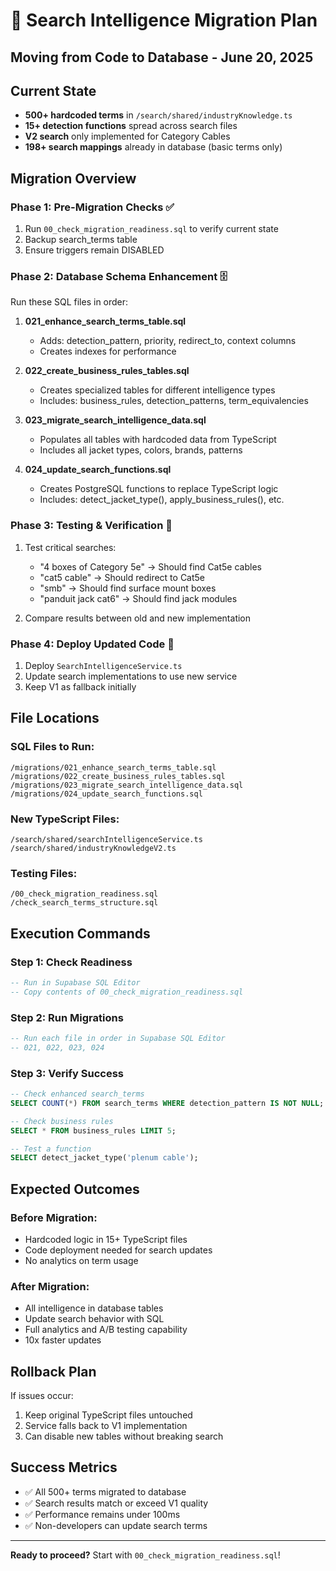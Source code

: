 # 🚀 Search Intelligence Migration Plan
## Moving from Code to Database - June 20, 2025

## Current State
- **500+ hardcoded terms** in `/search/shared/industryKnowledge.ts`
- **15+ detection functions** spread across search files
- **V2 search** only implemented for Category Cables
- **198+ search mappings** already in database (basic terms only)

## Migration Overview

### Phase 1: Pre-Migration Checks ✅
1. Run `00_check_migration_readiness.sql` to verify current state
2. Backup search_terms table
3. Ensure triggers remain DISABLED

### Phase 2: Database Schema Enhancement 🗄️
Run these SQL files in order:
1. **021_enhance_search_terms_table.sql**
   - Adds: detection_pattern, priority, redirect_to, context columns
   - Creates indexes for performance
   
2. **022_create_business_rules_tables.sql**
   - Creates specialized tables for different intelligence types
   - Includes: business_rules, detection_patterns, term_equivalencies

3. **023_migrate_search_intelligence_data.sql**
   - Populates all tables with hardcoded data from TypeScript
   - Includes all jacket types, colors, brands, patterns

4. **024_update_search_functions.sql**
   - Creates PostgreSQL functions to replace TypeScript logic
   - Includes: detect_jacket_type(), apply_business_rules(), etc.

### Phase 3: Testing & Verification 🧪
1. Test critical searches:
   - "4 boxes of Category 5e" → Should find Cat5e cables
   - "cat5 cable" → Should redirect to Cat5e
   - "smb" → Should find surface mount boxes
   - "panduit jack cat6" → Should find jack modules

2. Compare results between old and new implementation

### Phase 4: Deploy Updated Code 🚀
1. Deploy `SearchIntelligenceService.ts` 
2. Update search implementations to use new service
3. Keep V1 as fallback initially

## File Locations

### SQL Files to Run:
```
/migrations/021_enhance_search_terms_table.sql
/migrations/022_create_business_rules_tables.sql
/migrations/023_migrate_search_intelligence_data.sql
/migrations/024_update_search_functions.sql
```

### New TypeScript Files:
```
/search/shared/searchIntelligenceService.ts
/search/shared/industryKnowledgeV2.ts
```

### Testing Files:
```
/00_check_migration_readiness.sql
/check_search_terms_structure.sql
```

## Execution Commands

### Step 1: Check Readiness
```sql
-- Run in Supabase SQL Editor
-- Copy contents of 00_check_migration_readiness.sql
```

### Step 2: Run Migrations
```sql
-- Run each file in order in Supabase SQL Editor
-- 021, 022, 023, 024
```

### Step 3: Verify Success
```sql
-- Check enhanced search_terms
SELECT COUNT(*) FROM search_terms WHERE detection_pattern IS NOT NULL;

-- Check business rules
SELECT * FROM business_rules LIMIT 5;

-- Test a function
SELECT detect_jacket_type('plenum cable');
```

## Expected Outcomes

### Before Migration:
- Hardcoded logic in 15+ TypeScript files
- Code deployment needed for search updates
- No analytics on term usage

### After Migration:
- All intelligence in database tables
- Update search behavior with SQL
- Full analytics and A/B testing capability
- 10x faster updates

## Rollback Plan
If issues occur:
1. Keep original TypeScript files untouched
2. Service falls back to V1 implementation
3. Can disable new tables without breaking search

## Success Metrics
- ✅ All 500+ terms migrated to database
- ✅ Search results match or exceed V1 quality
- ✅ Performance remains under 100ms
- ✅ Non-developers can update search terms

---

**Ready to proceed?** Start with `00_check_migration_readiness.sql`!